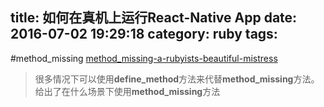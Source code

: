 title: 如何在真机上运行React-Native App
date: 2016-07-02 19:29:18
category: ruby
tags:
---

#method_missing
[ method_missing-a-rubyists-beautiful-mistress ](https://www.alfajango.com/blog/method_missing-a-rubyists-beautiful-mistress/)

> 很多情况下可以使用**define_method**方法来代替**method_missing**方法。
> 给出了在什么场景下使用**method_missing**方法